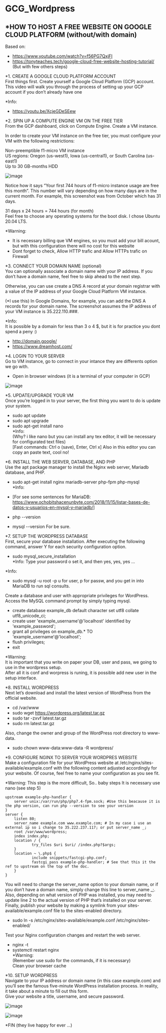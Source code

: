# GCG_Wordpress

*HOW TO HOST A FREE WEBSITE ON GOOGLE CLOUD PLATFORM
(without/with domain)  
---------------------------------------------------------------------------    
Based on:   
- https://www.youtube.com/watch?v=f56PG7QxjFI  
- https://tonyteaches.tech/google-cloud-free-website-hosting-tutorial/  
(But with few others steps)  
  
*1. CREATE A GOOGLE CLOUD PLATFORM ACCOUNT  
First things first. Create yourself a Google Cloud Platform (GCP) account. This video will walk you through the process of setting up your GCP account if you don’t already have one  
  
*Info: 
- https://youtu.be/XcjeGDeSEew   
  
*2. SPIN UP A COMPUTE ENGINE VM ON THE FREE TIER  
From the GCP dashboard, click on Compute Engine. Create a VM instance.  
  
In order to create your VM instance on the free tier, you must configure your VM with the following restrictions:  
  
Non-preemptible f1-micro VM instance  
US regions: Oregon (us-west1), Iowa (us-central1), or South Carolina (us-east1)  
Up to 30 GB-months HDD  
  
![image](https://user-images.githubusercontent.com/72107370/109911977-234bf680-7c79-11eb-8d07-3b2a17ce30c5.png)
  
Notice how it says “Your first 744 hours of f1-micro instance usage are free this month”. This number will vary depending on how many days are in the current month. For example, this screenshot was from October which has 31 days.  

31 days x 24 hours = 744 hours (for month)  
Feel free to choose any operating systems for the boot disk. I chose Ubuntu 20.04 LTS.  

*Warning:  
- It is necessary billing que VM engines, so you must add your bill acount, but with this configuration there will no cost for this website  
- Dont forget to check, Allow HTTP trafic and Allow HTTPs trafic on Firewall

*3. CONNECT YOUR DOMAIN NAME (optional)  
You can optionally associate a domain name with your IP address. If you don’t have a domain name, feel free to skip ahead to the next step.  

Otherwise, you can use create a DNS A record at your domain registrar with a value of the IP address of your Google Cloud Platform VM instance.  

(*I use this) In Google Domains, for example, you can add the DNS A records for your domain name. The screenshot assumes the IP address of your VM instance is 35.222.110.###.  

*Info:   
It is possible by a domain for less than 3 o 4 $, but it is for practice you dont spend a peny :)  
- http://domain.google/  
- https://www.dreamhost.com/  

*4. LOGIN TO YOUR SERVER  
Go to VM instance, go to connect in your intance they are differents option we go with.  
- Open in browser windows (it is a terminal of your computer in GCP)  
  
![image](https://user-images.githubusercontent.com/72107370/109912014-3f4f9800-7c79-11eb-8fdd-2a7df305ba36.png)
  
*5. UPDATE/UPGRADE YOUR VM  
Once you’re logged in to your server, the first thing you want to do is update your system.  
  
- sudo apt update   
- sudo apt upgrade  
- sudo apt-get install nano   
*Info:  
(Why? i like nano but you can install any tex editor, it will be necessary for configurated text files)  
[Fast commands: Ctrl o (save), Enter, Ctrl x] Also in this editor you can copy an paste text, cool no!  

*6. INSTALL THE WEB SERVER, DATABASE, AND PHP  
Use the apt package manager to install the Nginx web server, Mariadb database, and PHP.  

- sudo apt-get install nginx mariadb-server php-fpm php-mysql  
*Info:
- [For see some sentences for MariaDB: https://www.ochobitshacenunbyte.com/2018/11/15/listar-bases-de-datos-y-usuarios-en-mysql-y-mariadb/]  

- php --version
- mysql --version
For be sure.

*7. SETUP THE WORDPRESS DATABASE  
First, secure your database installation. After executing the following command, answer Y for each security configuration option.
- sudo mysql_secure_installation  
*Info:
Type your password o set it, and then yes, yes, yes ...

*Info:
- sudo mysql -u root -p
u for user, p for passw, and you get in into MariaDB to run sql consults.

Create a database and user with appropriate privileges for WordPress. Access the MySQL command prompt by simply typing mysql.  
- create database example_db default character set utf8 collate utf8_unicode_ci;  
- create user 'example_username'@'localhost' identified by 'example_password';  
- grant all privileges on example_db.* TO 'example_username'@'localhost';  
- flush privileges;  
- exit  

*Warning:  
It is important that you write on paper your DB, user and pass, we going to use in the wordpress setup.  
After all it is conf and worpress is runing, it is possible add new user in the setup interface.

*8. INSTALL WORDPRESS  
Next let’s download and install the latest version of WordPress from the official website.  
- cd /var/www  
- sudo wget https://wordpress.org/latest.tar.gz  
- sudo tar -zxvf latest.tar.gz  
- sudo rm latest.tar.gz  

Also, change the owner and group of the WordPress root directory to www-data.  
- sudo chown www-data:www-data -R wordpress/  

*9. CONFIGURE NGINX TO SERVER YOUR WORDPRES WEBSITE  
Make a configuration file for your WordPress website at /etc/nginx/sites-available/example.conf with the following content adjusted accordingly for your website. Of course, feel free to name your configuration as you see fit.  

*Warning:
This step is the more difficult, So.. baby steps
It is necessary use nano (see step 5)

	upstream example-php-handler {
        server unix:/var/run/php/php7.4-fpm.sock; #Use this beacause it is the php version, can run php --version to see your version
	}
	server {
        listen 80; 
        server_name example.com www.example.com; # In my case i use an external ip so i change to 35.222.237.117; or put server_name _;
        root /var/www/wordpress;
        index index.php;
        location / { 
                try_files $uri $uri/ /index.php?$args;
        }   
        location ~ \.php$ {
                include snippets/fastcgi-php.conf;
                fastcgi_pass example-php-handler; # See that this it the ref to upstream on the top of the doc.
        }   
	}

You will need to change the server_name option to your domain name, or if you don’t have a domain name, simply change this line to server_name _;.   
Also, depending on what version of PHP was installed, you may need to update line 2 to the actual version of PHP that’s installed on your server.
Finally, publish your website by making a symlink from your sites-available/example.conf file to the sites-enabled directory.	  

- sudo ln -s /etc/nginx/sites-available/example.conf /etc/nginx/sites-enabled/  

Test your Nginx configuration changes and restart the web server.  
- nginx -t  
- systemctl restart nginx  
*Warning:  
(Remenber use sudo for the commands, if it is necessary)  
Clean your browser cache 

*10. SETUP WORDPRESS  
Navigate to your IP address or domain name (in this case example.com) and you’ll see the famous five-minute WordPress installation process. In reality, it take about a minute to fill out this form.  
Give your website a title, username, and secure password.  

![image](https://user-images.githubusercontent.com/72107370/109912193-8c336e80-7c79-11eb-8812-53d8e1ae1e25.png)

![image](https://user-images.githubusercontent.com/72107370/109912207-935a7c80-7c79-11eb-9f1f-a7321cf5b666.png)

*FIN
(they live happy for ever ...)
